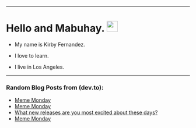 
<img src="https://komarev.com/ghpvc/?username=kirbygit&style=flat-square&color=blue" alt=""/>

---
<h1>
  Hello and Mabuhay.
  <img src="https://media.giphy.com/media/hvRJCLFzcasrR4ia7z/giphy.gif" width="30px"/>
</h1>

- My name is Kirby Fernandez.

- I love to learn.

- I live in Los Angeles.

---

### Random Blog Posts from (dev.to):
<!-- BLOG-POST-LIST:START -->
- [Meme Monday](https://dev.to/ben/meme-monday-gph)
- [Meme Monday](https://dev.to/ben/meme-monday-1gg7)
- [What new releases are you most excited about these days?](https://dev.to/ben/what-new-releases-are-you-most-excited-about-these-days-4cac)
- [Meme Monday](https://dev.to/ben/meme-monday-12c9)
<!-- BLOG-POST-LIST:END -->
